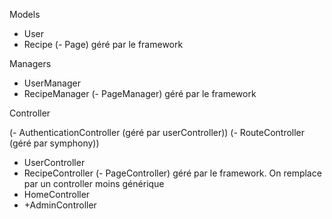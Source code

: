 Models

- User
- Recipe
(- Page) géré par le framework


Managers

- UserManager
- RecipeManager
(- PageManager) géré par le framework


Controller

(- AuthenticationController (géré par userController))
(- RouteController (géré par symphony))
- UserController
- RecipeController
(- PageController) géré par le framework. On remplace par un controller moins générique
- HomeController
- +AdminController